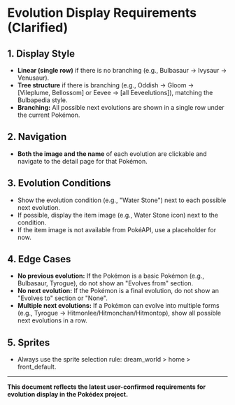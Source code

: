 # Evolution Display Requirements (Clarified)

## 1. Display Style

- **Linear (single row)** if there is no branching (e.g., Bulbasaur → Ivysaur → Venusaur).
- **Tree structure** if there is branching (e.g., Oddish → Gloom → [Vileplume, Bellossom] or Eevee → [all Eeveelutions]), matching the Bulbapedia style.
- **Branching:** All possible next evolutions are shown in a single row under the current Pokémon.

## 2. Navigation

- **Both the image and the name** of each evolution are clickable and navigate to the detail page for that Pokémon.

## 3. Evolution Conditions

- Show the evolution condition (e.g., "Water Stone") next to each possible next evolution.
- If possible, display the item image (e.g., Water Stone icon) next to the condition.
- If the item image is not available from PokéAPI, use a placeholder for now.

## 4. Edge Cases

- **No previous evolution:** If the Pokémon is a basic Pokémon (e.g., Bulbasaur, Tyrogue), do not show an "Evolves from" section.
- **No next evolution:** If the Pokémon is a final evolution, do not show an "Evolves to" section or "None".
- **Multiple next evolutions:** If a Pokémon can evolve into multiple forms (e.g., Tyrogue → Hitmonlee/Hitmonchan/Hitmontop), show all possible next evolutions in a row.

## 5. Sprites

- Always use the sprite selection rule: dream_world > home > front_default.

---

**This document reflects the latest user-confirmed requirements for evolution display in the Pokédex project.**
